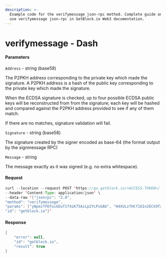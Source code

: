 ```yaml
---
description: >-
  Example code for the verifymessage json-rpc method. Сomplete guide on how to
  use verifymessage json-rpc in GetBlock.io Web3 documentation.
---
```


# verifymessage - Dash

#### Parameters

`Address` - string (base58)

The P2PKH address corresponding to the private key which made the signature. A P2PKH address is a hash of the public key corresponding to the private key which made the signature.

When the ECDSA signature is checked, up to four possible ECDSA public keys will be reconstructed from from the signature; each key will be hashed and compared against the P2PKH address provided to see if any of them match.

If there are no matches, signature validation will fail.

`Signature` - string (base58)

The signature created by the signer encoded as base-64 (the format output by the signmessage RPC)

`Message` - string

The message exactly as it was signed (e.g. no extra whitespace).

#### Request

```java
curl --location --request POST 'https://go.getblock.io/<ACCESS-TOKEN>/' \
--header 'Content-Type: application/json' \
--data-raw '{"jsonrpc": "2.0",
"method": "verifymessage",
"params": ["yNpezfFDfoikDuT1f4iK75AiLp2YLPsGAb", "H4XULzfHCf16In2ECk9Ta9QxQPq639zQto2JA3OLlo3JbUdrClvJ89+A1z+Z9POd6l8LJhn1jGpQYF8mX4jkQvE=", "Hello World!"],
"id": "getblock.io"}'
```

#### Response

```java
{
    "error": null,
    "id": "getblock.io",
    "result": true
}
```
